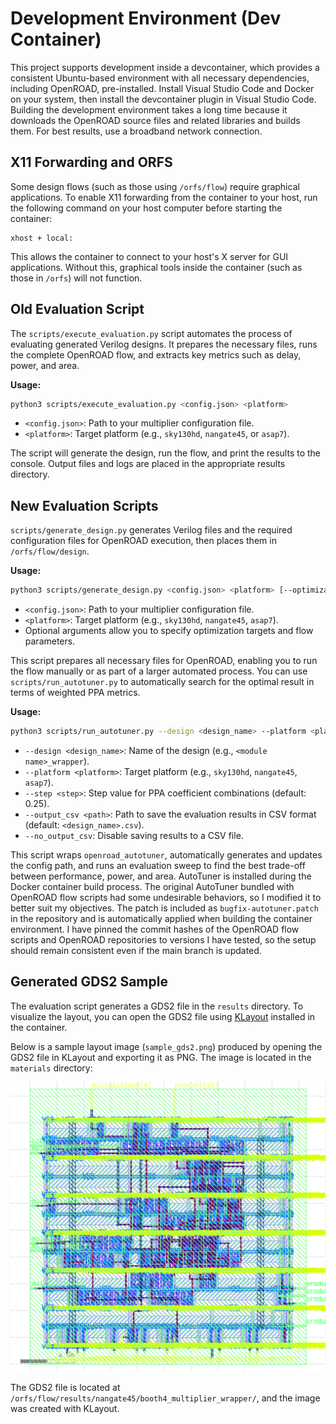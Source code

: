 # Development Environment (Dev Container)

This project supports development inside a devcontainer, which provides a consistent Ubuntu-based environment with all necessary dependencies, including OpenROAD, pre-installed. Install Visual Studio Code and Docker on your system, then install the devcontainer plugin in Visual Studio Code. Building the development environment takes a long time because it downloads the OpenROAD source files and related libraries and builds them. For best results, use a broadband network connection.

## X11 Forwarding and ORFS

Some design flows (such as those using `/orfs/flow`) require graphical applications. To enable X11 forwarding from the container to your host, run the following command on your host computer before starting the container:

```
xhost + local:
```

This allows the container to connect to your host's X server for GUI applications. Without this, graphical tools inside the container (such as those in `/orfs`) will not function.

## Old Evaluation Script

The `scripts/execute_evaluation.py` script automates the process of evaluating generated Verilog designs. It prepares the necessary files, runs the complete OpenROAD flow, and extracts key metrics such as delay, power, and area.

**Usage:**
```sh
python3 scripts/execute_evaluation.py <config.json> <platform>
```
- `<config.json>`: Path to your multiplier configuration file.
- `<platform>`: Target platform (e.g., `sky130hd`, `nangate45`, or `asap7`).

The script will generate the design, run the flow, and print the results to the console. Output files and logs are placed in the appropriate results directory.

## New Evaluation Scripts

`scripts/generate_design.py` generates Verilog files and the required configuration files for OpenROAD execution, then places them in `/orfs/flow/design`.

**Usage:**
```sh
python3 scripts/generate_design.py <config.json> <platform> [--optimization_target <target>] [--core_utilization_min <min>] [--core_utilization_max <max>] [--place_density_min <min>] [--place_density_max <max>] [--clock_period_min <min>] [--clock_period_max <max>] [--force_gen]
```
- `<config.json>`: Path to your multiplier configuration file.
- `<platform>`: Target platform (e.g., `sky130hd`, `nangate45`, `asap7`).
- Optional arguments allow you to specify optimization targets and flow parameters.

This script prepares all necessary files for OpenROAD, enabling you to run the flow manually or as part of a larger automated process. You can use `scripts/run_autotuner.py` to automatically search for the optimal result in terms of weighted PPA metrics.

**Usage:**
```sh
python3 scripts/run_autotuner.py --design <design_name> --platform <platform> [--step <step>] [--output_csv <path>] [--no_output_csv]
```
- `--design <design_name>`: Name of the design (e.g., `<module name>_wrapper`).
- `--platform <platform>`: Target platform (e.g., `sky130hd`, `nangate45`, `asap7`).
- `--step <step>`: Step value for PPA coefficient combinations (default: 0.25).
- `--output_csv <path>`: Path to save the evaluation results in CSV format (default: `<design_name>.csv`).
- `--no_output_csv`: Disable saving results to a CSV file.

This script wraps `openroad_autotuner`, automatically generates and updates the config path, and runs an evaluation sweep to find the best trade-off between performance, power, and area. AutoTuner is installed during the Docker container build process. The original AutoTuner bundled with OpenROAD flow scripts had some undesirable behaviors, so I modified it to better suit my objectives. The patch is included as `bugfix-autotuner.patch` in the repository and is automatically applied when building the container environment. I have pinned the commit hashes of the OpenROAD flow scripts and OpenROAD repositories to versions I have tested, so the setup should remain consistent even if the main branch is updated.

## Generated GDS2 Sample

The evaluation script generates a GDS2 file in the `results` directory. To visualize the layout, you can open the GDS2 file using [KLayout](https://www.klayout.de/) installed in the container.

Below is a sample layout image (`sample_gds2.png`) produced by opening the GDS2 file in KLayout and exporting it as PNG. The image is located in the `materials` directory:

![Generated GDS2 Sample](materials/sample_gds2.png)

The GDS2 file is located at `/orfs/flow/results/nangate45/booth4_multiplier_wrapper/`, and the image was created with KLayout.

